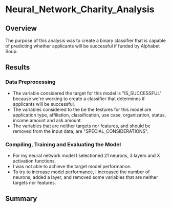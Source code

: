 # Neural_Network_Charity_Analysis

## Overview
The purpose of this analysis was to create a binary classifier that is capable of predicting whether applicants will be successful if funded by Alphabet Soup.

## Results
### Data Preprocessing
- The variable considered the target for this model is "IS_SUCCESSFUL" because we're working to create a classifier that determines if applicants will be successful.
- The variables considered to the be the festures for this model are application type, affiliation, classification, use case, organization, status, income amount and ask amount.
- The variables that are neither targets nor features, and should be removed from the input data, are "SPECIAL_CONSIDERATIONS".

### Compiling, Training and Evaluating the Model
- For my neural network model I selectioned 21 neurons, 3 layers and X activation functions.
- I was not able to achieve the target model performance.
- To try to increase model performance, I increased the number of neurons, added a layer, and removed some variables that are neither targets nor features.

## Summary
